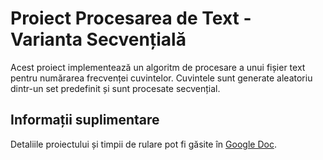 # Proiect Procesarea de Text - Varianta Secvențială

Acest proiect implementează un algoritm de procesare a unui fișier text pentru numărarea frecvenței cuvintelor. Cuvintele sunt generate aleatoriu dintr-un set predefinit și sunt procesate secvențial.

## Informații suplimentare
Detaliile proiectului și timpii de rulare pot fi găsite în [Google Doc](link-ul-tău-google-doc).



